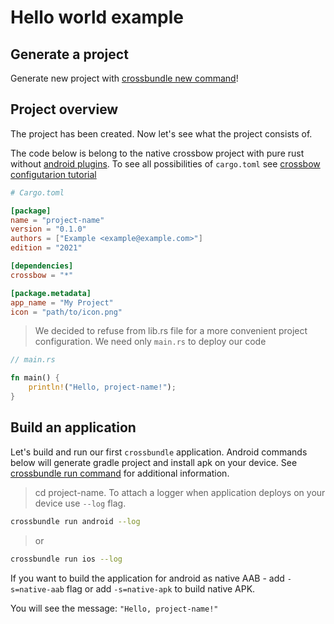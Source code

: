 # Hello world example

## Generate a project

Generate new project with [crossbundle new command](../crossbundle/command-new.md)!

## Project overview

The project has been created. Now let's see what the project consists of.

The code below is belong to the native crossbow project with pure rust without [android plugins](../crossbow/android-plugins.md). 
To see all possibilities of `cargo.toml` see [crossbow configutarion tutorial](../crossbow/configuration.md)

```toml
# Cargo.toml

[package]
name = "project-name"
version = "0.1.0"
authors = ["Example <example@example.com>"]
edition = "2021"

[dependencies]
crossbow = "*"

[package.metadata]
app_name = "My Project"
icon = "path/to/icon.png"
```

> We decided to refuse from lib.rs file for a more convenient project configuration. We need only `main.rs` to deploy our code 
```rust
// main.rs

fn main() {
    println!("Hello, project-name!");
}
```

## Build an application

Let's build and run our first `crossbundle` application. Android commands below will generate gradle project and install apk on your device. See [crossbundle run command](/docs/src/crossbundle/command-run.md) for additional information.

> cd project-name. To attach a logger when application deploys on your device use `--log` flag. 
```sh
crossbundle run android --log
```

> or
```sh
crossbundle run ios --log
```

If you want to build the application for android as native AAB - add `-s=native-aab` flag or add `-s=native-apk` to build native APK.

You will see the message: `"Hello, project-name!"`
